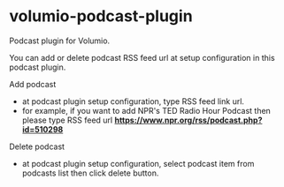 # volumio-podcast-plugin
Podcast plugin for Volumio.

You can add or delete podcast RSS feed url at setup configuration in this podcast plugin.

Add podcast
  - at podcast plugin setup configuration, type RSS feed link url.
  - for example, if you want to add NPR's TED Radio Hour Podcast then 
    please type RSS feed url **https://www.npr.org/rss/podcast.php?id=510298**
    
Delete podcast
  - at podcast plugin setup configuration, select podcast item from podcasts list then
    click delete button.